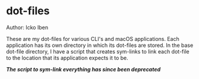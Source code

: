 # dot-files

Author: Icko Iben  

These are my dot-files for various CLI's and macOS applications. Each 
application has its own directory in which its dot-files are stored. 
In the base dot-file directory, I have a script that creates sym-links 
to link each dot-file to the location that its application expects it 
to be.

***The script to sym-link everything has since been deprecated***
